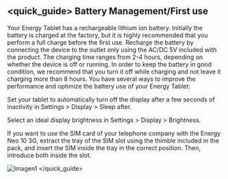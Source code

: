 ## <quick_guide> Battery Management/First use

Your Energy Tablet has a rechargeable lithium ion battery. Initially the battery is charged at the factory, but it is highly recommended that you perform a full charge before the first use.
Recharge the battery by connecting the device to the outlet only using the AC/DC 5V included with the product. The charging time ranges from 2-4 hours, depending on whether the device is off or running. In order to keep the battery in good condition, we recommend that you turn it off while charging and not leave it charging more than 8 hours.
You have several ways to improve the performance and optimize the battery use of your Energy Tablet:

Set your tablet to automatically turn off the display after a few seconds of inactivity in Settings > Display > Sleep after.

Select an ideal display brightness in Settings > Display > Brightness.

If you want to use the SIM card of your telephone company with the Energy Neo 10 3G, extract the tray of the SIM slot using the thimble included in the pack, and insert the SIM inside the tray in the correct position. Then, introduce both inside the slot.

![Imagen1](http://static.energysistem.com/images/manuals/39789/540dc87a967cd.jpg)
</quick_guide>
